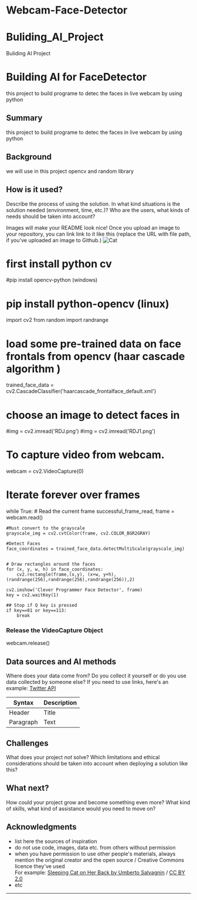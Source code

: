 # Webcam-Face-Detector
# Buliding_AI_Project
Buliding AI Project
<!-- This is the markdown template for the final project of the Building AI course, 
created by Reaktor Innovations and University of Helsinki. 
Copy the template, paste it to your GitHub README and edit! -->

# Building AI for FaceDetector

this project to build programe to detec the faces in live webcam by using python

## Summary

this project to build programe to detec the faces in live webcam by using python


## Background

we will use in this project opencv and random library  



## How is it used?

Describe the process of using the solution. In what kind situations is the solution needed (environment, time, etc.)? Who are the users, what kinds of needs should be taken into account?

Images will make your README look nice!
Once you upload an image to your repository, you can link link to it like this (replace the URL with file path, if you've uploaded an image to Github.)
![Cat](https://upload.wikimedia.org/wikipedia/commons/d/db/Nor%27easter_1967-03-22_weather_map.jpg)




# first install python cv 
 #pip install opencv-python (windows) 
# pip install python-opencv (linux)

import cv2
from random import randrange

# load some pre-trained data on face frontals from opencv (haar cascade algorithm ) 
trained_face_data = cv2.CascadeClassifier('haarcascade_frontalface_default.xml')

# choose an image to detect faces in 
#img = cv2.imread('RDJ.png')
#img = cv2.imread('RDJ1.png')

# To capture video from webcam.
webcam = cv2.VideoCapture(0)

# Iterate forever over frames
while True:
    # Read the current frame
    successful_frame_read, frame = webcam.read()
    
    #Must convert to the grayscale
    grayscale_img = cv2.cvtColor(frame, cv2.COLOR_BGR2GRAY)
    
    #Detect Faces
    face_coordinates = trained_face_data.detectMultiScale(grayscale_img)
    
      
    # Draw rectangles around the faces
    for (x, y, w, h) in face_coordinates:
        cv2.rectangle(frame,(x,y), (x+w, y+h),(randrange(256),randrange(256),randrange(256)),2)
    
    cv2.imshow('Clever Programmer Face Detector', frame)
    key = cv2.waitKey(1)
    
    ## Stop if Q key is pressed
    if key==81 or key==113:
        break
### Release the VideoCapture Object
webcam.release()

## Data sources and AI methods
Where does your data come from? Do you collect it yourself or do you use data collected by someone else?
If you need to use links, here's an example:
[Twitter API](https://developer.twitter.com/en/docs)

| Syntax      | Description |
| ----------- | ----------- |
| Header      | Title       |
| Paragraph   | Text        |

## Challenges

What does your project _not_ solve? Which limitations and ethical considerations should be taken into account when deploying a solution like this?

## What next?

How could your project grow and become something even more? What kind of skills, what kind of assistance would you  need to move on? 


## Acknowledgments

* list here the sources of inspiration 
* do not use code, images, data etc. from others without permission
* when you have permission to use other people's materials, always mention the original creator and the open source / Creative Commons licence they've used
  <br>For example: [Sleeping Cat on Her Back by Umberto Salvagnin](https://commons.wikimedia.org/wiki/File:Sleeping_cat_on_her_back.jpg#filelinks) / [CC BY 2.0](https://creativecommons.org/licenses/by/2.0)
* etc

-----------------------------
